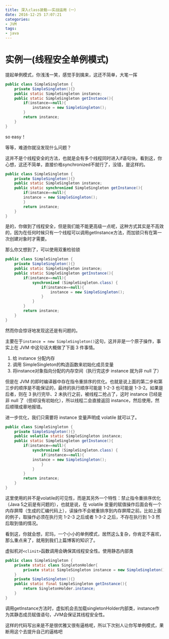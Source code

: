 ```yaml
---
title: 深入class装载——实战运用（一）
date: 2016-12-25 17:07:21
categories:
- JVM
tags:
- java
---
```


# 实例一(线程安全单例模式)

提起单例模式，你浅浅一笑，感觉手到擒来，这还不简单，大笔一挥

```java
public class SimpleSingleton {
	private SimpleSingleton(){}
	public static SimpleSingleton instance;
	public static SimpleSingleton getInstance(){
		if(instance==null){
			instance = new SimpleSingleton();
		}
		return instance;
	}
}
```

so easy！

等等，难道你就没发现什么问题？

这并不是个线程安全的方法，也就是会有多个线程同时进入if语句块。看到这，你心想，这还不简单，直接价格synchronized不就行了，没错，是这样的。

<!--more-->

```java
public class SimpleSingleton {
	private SimpleSingleton(){}
	public static SimpleSingleton instance;
	public static synchronized SimpleSingleton getInstance(){
		if(instance==null){
		instance = new SimpleSingleton();
		}
		return instance;
	}
}
```
是的，你做到了线程安全，但是我们能不能更高级一点呢，这种方式其实是不高效的，因为在任何时候只有一个线程可以调用getInstance方法，而加锁只有在第一次创建对象时才需要。

那么你又想到了，可以使用双重检验锁

```java
public class SimpleSingleton {
	private SimpleSingleton(){}
	public static SimpleSingleton instance;
	public static SimpleSingleton getInstance(){
		if(instance==null){
			synchronized (SimpleSingleton.class) {
				if(instance==null){
					instance = new SimpleSingleton();
				}
			}
		}
		return instance;
	}
}
```

然而你会惊讶地发现这还是有问题的。

主要在于`instance = new SimpleSingleton()`这句，这并非是一个原子操作，事实上在 JVM 中这句话大概做了下面 3 件事情。

1. 给 instance 分配内存
2. 调用 SimpleSingleton的构造函数来初始化成员变量
3. 将instance对象指向分配的内存空间（执行完这步 instance 就为非 null 了）

但是在 JVM 的即时编译器中存在指令重排序的优化。也就是说上面的第二步和第三步的顺序是不能保证的，最终的执行顺序可能是 1-2-3 也可能是 1-3-2。如果是后者，则在 3 执行完毕、2 未执行之前，被线程二抢占了，这时 instance 已经是非 null 了（但却没有初始化），所以线程二会直接返回 instance，然后使用，然后顺理成章地报错。

进一步优化，我们只需要将 instance 变量声明成 volatile 就可以了。

```java
public class SimpleSingleton {
	private SimpleSingleton(){}
	public volatile static SimpleSingleton instance;
	public static SimpleSingleton getInstance(){
		if(instance==null){
			synchronized (SimpleSingleton.class) {
				if(instance==null){
			instance = new SimpleSingleton();
				}
			}
		}
		return instance;
	}
}
```

这里使用的并不是volatile的可见性，而是其另外一个特性：禁止指令重排序优化（Java 5之前是有问题的），也就是说，在 volatile 变量的赋值操作后面会有一个内存屏障（生成的汇编代码上），读操作不会被重排序到内存屏障之前。比如上面的例子，取操作必须在执行完 1-2-3 之后或者 1-3-2 之后，不存在执行到 1-3 然后取到值的情况。

看到这，你就会想，尼玛，一个小小的单例模式，居然这么复杂，你肯定不喜欢，那么重点来了，就用到我们上篇博客的知识了。

虚拟机对`<clinit>`函数调用会确保其线程安全性。使用静态内部类

```java
public class SimpleSingleton {
	private static class SingletonHolder{
		private static SimpleSingleton instance = new SimpleSingleton();
	}
	private SimpleSingleton(){}
	public static final SimpleSingleton getInstance(){
		return SingletonHolder.instance;
	}
}
```

调用getInstance方法时，虚拟机会去加载singletonHolder内部类，instance作为其静态成员赋值语句，JVM会保证其线程安全性。

这样的代码写出来是不是很优雅又很有逼格呢，所以下次别人让你写单例模式，果断用这个去提升自己的逼格吧